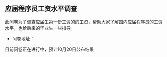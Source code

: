 ## 应届程序员工资水平调查

此问卷为了调查应届生第一份工资的的工资，帮助大家了解国内应届程序员的工资水平，也给后来的毕业生一些指导。  

* 问卷地址： 

目前问卷正在进行中，预计10月20日公布结果
